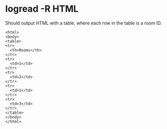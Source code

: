 logread -R HTML
===============
Should output HTML with a table, where each row in the table is a room ID.

    <html>
    <body>
    <table>
    <tr>
      <th>Rooms</th>
    </tr>
    <tr>
      <td>1</td>
    </tr>
    <tr>
      <td>2</td>
    </tr>
    <tr>
      <td>1</td>
    </tr>
    <tr>
      <td>3</td>
    </tr>
    </table>
    </body>
    </html>
